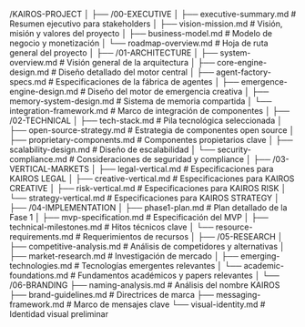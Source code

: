 /KAIROS-PROJECT
│
├── /00-EXECUTIVE
│   ├── executive-summary.md           # Resumen ejecutivo para stakeholders
│   ├── vision-mission.md              # Visión, misión y valores del proyecto
│   ├── business-model.md              # Modelo de negocio y monetización
│   └── roadmap-overview.md            # Hoja de ruta general del proyecto
│
├── /01-ARCHITECTURE
│   ├── system-overview.md             # Visión general de la arquitectura
│   ├── core-engine-design.md          # Diseño detallado del motor central
│   ├── agent-factory-specs.md         # Especificaciones de la fábrica de agentes
│   ├── emergence-engine-design.md     # Diseño del motor de emergencia creativa
│   ├── memory-system-design.md        # Sistema de memoria compartida
│   └── integration-framework.md       # Marco de integración de componentes
│
├── /02-TECHNICAL
│   ├── tech-stack.md                  # Pila tecnológica seleccionada
│   ├── open-source-strategy.md        # Estrategia de componentes open source
│   ├── proprietary-components.md      # Componentes propietarios clave
│   ├── scalability-design.md          # Diseño de escalabilidad
│   └── security-compliance.md         # Consideraciones de seguridad y compliance
│
├── /03-VERTICAL-MARKETS
│   ├── legal-vertical.md              # Especificaciones para KAIROS LEGAL
│   ├── creative-vertical.md           # Especificaciones para KAIROS CREATIVE
│   ├── risk-vertical.md               # Especificaciones para KAIROS RISK
│   └── strategy-vertical.md           # Especificaciones para KAIROS STRATEGY
│
├── /04-IMPLEMENTATION
│   ├── phase1-plan.md                 # Plan detallado de la Fase 1
│   ├── mvp-specification.md           # Especificación del MVP
│   ├── technical-milestones.md        # Hitos técnicos clave
│   └── resource-requirements.md       # Requerimientos de recursos
│
├── /05-RESEARCH
│   ├── competitive-analysis.md        # Análisis de competidores y alternativas
│   ├── market-research.md             # Investigación de mercado
│   ├── emerging-technologies.md       # Tecnologías emergentes relevantes
│   └── academic-foundations.md        # Fundamentos académicos y papers relevantes
│
└── /06-BRANDING
    ├── naming-analysis.md             # Análisis del nombre KAIROS
    ├── brand-guidelines.md            # Directrices de marca
    ├── messaging-framework.md         # Marco de mensajes clave
    └── visual-identity.md             # Identidad visual preliminar

